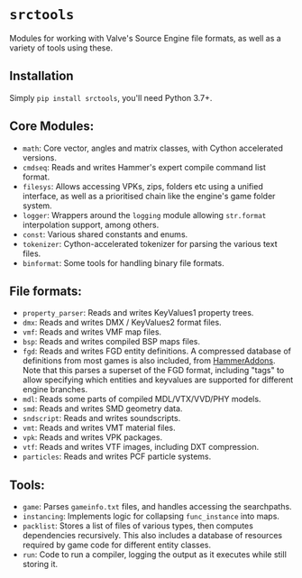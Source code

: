 # `srctools`

Modules for working with Valve's Source Engine file formats, as well as a 
variety of tools using these.

## Installation
Simply `pip install srctools`, you'll need Python 3.7+.

## Core Modules:

* `math`: Core vector, angles and matrix classes, with Cython accelerated versions.
* `cmdseq`: Reads and writes Hammer's expert compile command list format.
* `filesys`: Allows accessing VPKs, zips, folders etc using a unified interface, 
as well as a prioritised chain like the engine's game folder system.
* `logger`: Wrappers around the `logging` module allowing `str.format` interpolation support, among others.
* `const`: Various shared constants and enums.
* `tokenizer`: Cython-accelerated tokenizer for parsing the various text files.
* `binformat`: Some tools for handling binary file formats.

## File formats:
* `property_parser`: Reads and writes KeyValues1 property trees.
* `dmx`: Reads and writes DMX / KeyValues2 format files.
* `vmf`: Reads and writes VMF map files.
* `bsp`: Reads and writes compiled BSP maps files. 
* `fgd`: Reads and writes FGD entity definitions. 
A compressed database of definitions from most games is also included, from [HammerAddons]. 
Note that this parses a superset of the FGD format, including "tags" to allow specifying which entities and keyvalues are supported for different engine branches.
* `mdl`: Reads some parts of compiled MDL/VTX/VVD/PHY models.
* `smd`: Reads and writes SMD geometry data.
* `sndscript`: Reads and writes soundscripts.
* `vmt`: Reads and writes VMT material files.
* `vpk`: Reads and writes VPK packages.
* `vtf`: Reads and writes VTF images, including DXT compression.
* `particles`: Reads and writes PCF particle systems.

## Tools:
* `game`: Parses `gameinfo.txt` files, and handles accessing the searchpaths.
* `instancing`: Implements logic for collapsing `func_instance` into maps.
* `packlist`: Stores a list of files of various types, then computes dependencies recursively. 
This also includes a database of resources required by game code for different entity classes.
* `run`: Code to run a compiler, logging the output as it executes while still storing it.

[HammerAddons]: https://github.com/TeamSpen/HammerAddons
